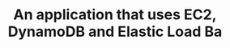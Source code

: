 ---
layout: answer
title: "An application that uses EC2, DynamoDB and Elastic Load Ba"
blurb: "The AWS Auto Scaling FAQ states each of these attributes stated in the question as benefits provided by their Auto Scaling service. 

You can learn more"
quid: 128
---
